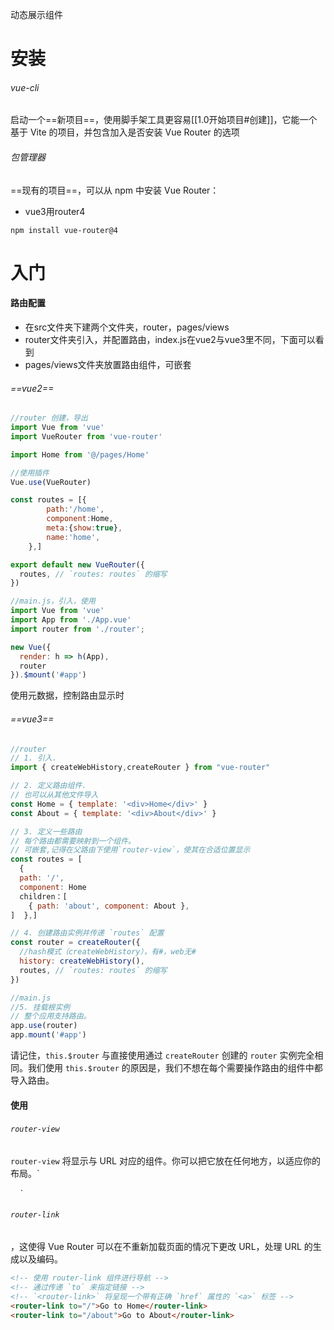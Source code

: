 动态展示组件
# 安装
###### vue-cli
启动一个==新项目==，使用脚手架工具更容易[[1.0开始项目#创建]]，它能一个基于 Vite 的项目，并包含加入是否安装 Vue Router 的选项
###### 包管理器

==现有的项目==，可以从 npm 中安装 Vue Router：
- vue3用router4
```
npm install vue-router@4
```

# 入门
#### 路由配置
- 在src文件夹下建两个文件夹，router，pages/views
- router文件夹引入，并配置路由，index.js在vue2与vue3里不同，下面可以看到
- pages/views文件夹放置路由组件，可嵌套
###### ==vue2==
```js
//router 创建，导出
import Vue from 'vue'
import VueRouter from 'vue-router'

import Home from '@/pages/Home'

//使用插件
Vue.use(VueRouter)

const routes = [{
        path:'/home',
        component:Home,
        meta:{show:true},
        name:'home',
    },]

export default new VueRouter({
  routes, // `routes: routes` 的缩写
})

//main.js，引入，使用
import Vue from 'vue'
import App from './App.vue'
import router from './router';

new Vue({
  render: h => h(App),
  router
}).$mount('#app')
```
使用元数据，控制路由显示时
###### ==vue3==
```js
//router
// 1. 引入.
import { createWebHistory,createRouter } from "vue-router"

// 2. 定义路由组件.
// 也可以从其他文件导入
const Home = { template: '<div>Home</div>' }
const About = { template: '<div>About</div>' }

// 3. 定义一些路由
// 每个路由都需要映射到一个组件。
// 可嵌套,记得在父路由下使用`router-view`，使其在合适位置显示
const routes = [
  { 
  path: '/', 
  component: Home 
  children：[
	{ path: 'about', component: About },
]  },]

// 4. 创建路由实例并传递 `routes` 配置
const router = createRouter({
  //hash模式（createWebHistory），有#，web无#
  history: createWebHistory(),
  routes, // `routes: routes` 的缩写
})

//main.js 
//5. 挂载根实例
// 整个应用支持路由。
app.use(router)
app.mount('#app')
```

请记住，`this.$router` 与直接使用通过 `createRouter` 创建的 `router` 实例完全相同。我们使用 `this.$router` 的原因是，我们不想在每个需要操作路由的组件中都导入路由。

#### 使用
###### `router-view`[​](https://router.vuejs.org/zh/guide/#router-view)

`router-view` 将显示与 URL 对应的组件。你可以把它放在任何地方，以适应你的布局。`  

    <router-view></router-view>`
###### `router-link`
，这使得 Vue Router 可以在不重新加载页面的情况下更改 URL，处理 URL 的生成以及编码。
```html
<!-- 使用 router-link 组件进行导航 --> 
<!-- 通过传递 `to` 来指定链接 --> 
<!-- `<router-link>` 将呈现一个带有正确 `href` 属性的 `<a>` 标签 --> 
<router-link to="/">Go to Home</router-link> 
<router-link to="/about">Go to About</router-link>
```
